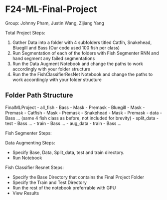 # F24-ML-Final-Project
Group: Johnny Pham, Justin Wang, Zijiang Yang

Total Project Steps:
1. Gather Data into a folder with 4 subfolders titled Catfih, Snakehead, Bluegill and Bass (Our code used 100 fish per class)
2. Run Segmentation of each of the folders with Fish Segmenter RNN and hand segment any failed segmentations
3. Run the Data Augment Notebook and change the paths to work accordingly with your folder structure
4. Run the the FishClassifierResNet Notebook and change the paths to work accordingly with your folder structure

## Folder Path Structure
FinalMLProject
    - all_fish
        - Bass
            - Mask
            - Premask
        - Bluegill
            - Mask
            - Premask
        - Catfish
            - Mask
            - Premask
        - Snakehead
            - Mask
            - Premask
    - data
        - Bass ... (same 4 fish class as before, not included for brevity)
    - split_data
        - test
            - Bass ...
        - train
            - Bass ...
    - aug_data
        - train
            - Bass ...

Fish Segmenter Steps:


Data Augmenting Steps:
* Specify Base, Data, Split_data, test and train directory.
* Run Notebook

Fish Classifier Resnet Steps:
* Specify the Base Directory that contains the Final Project Folder
* Specify the Train and Test Directory
* Run the rest of the notebook preferrable with GPU
* View Results
